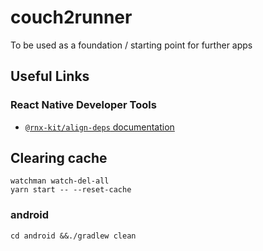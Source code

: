 # couch2runner
To be used as a foundation / starting point for further apps

## Useful Links
### React Native Developer Tools
* [`@rnx-kit/align-deps` documentation](https://microsoft.github.io/rnx-kit/docs/tools/align-deps)

## Clearing cache
```
watchman watch-del-all
yarn start -- --reset-cache
```
### android
```
cd android &&./gradlew clean
```